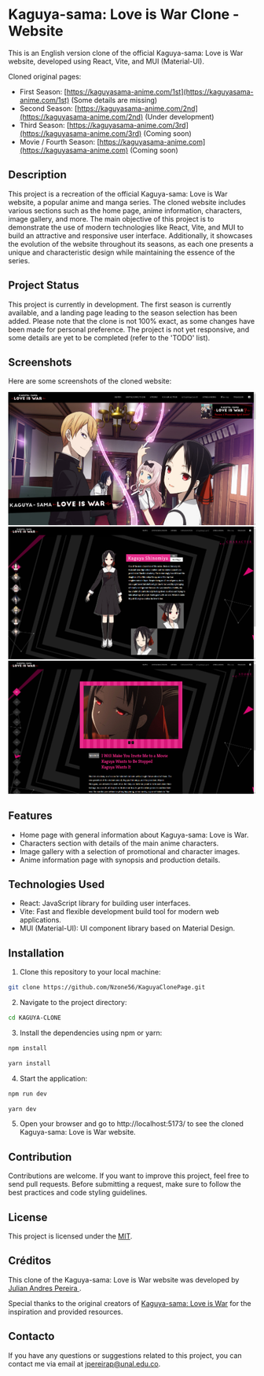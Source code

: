 # Kaguya-sama: Love is War Clone - Website

This is an English version clone of the official Kaguya-sama: Love is War website, developed using React, Vite, and MUI (Material-UI).

Cloned original pages:

-  First Season: [https://kaguyasama-anime.com/1st](https://kaguyasama-anime.com/1st) (Some details are missing)
-  Second Season: [https://kaguyasama-anime.com/2nd](https://kaguyasama-anime.com/2nd) (Under development)
-  Third Season: [https://kaguyasama-anime.com/3rd](https://kaguyasama-anime.com/3rd) (Coming soon)
-  Movie / Fourth Season: [https://kaguyasama-anime.com](https://kaguyasama-anime.com) (Coming soon)

## Description

This project is a recreation of the official Kaguya-sama: Love is War website, a popular anime and manga series. The cloned website includes various sections such as the home page, anime information, characters, image gallery, and more. The main objective of this project is to demonstrate the use of modern technologies like React, Vite, and MUI to build an attractive and responsive user interface. Additionally, it showcases the evolution of the website throughout its seasons, as each one presents a unique and characteristic design while maintaining the essence of the series.

## Project Status

This project is currently in development. The first season is currently available, and a landing page leading to the season selection has been added. Please note that the clone is not 100% exact, as some changes have been made for personal preference. The project is not yet responsive, and some details are yet to be completed (refer to the 'TODO' list).

## Screenshots

Here are some screenshots of the cloned website:

![Season 1 Landing Page](src/assets/Screenshots/KaguyaS1-01.png)
![Season 1 Character Page](src/assets/Screenshots/KaguyaS1-Char.png)
![Season 1 Story Page](src/assets/Screenshots/KaguyaS1-Story.png)

## Features

-  Home page with general information about Kaguya-sama: Love is War.
-  Characters section with details of the main anime characters.
-  Image gallery with a selection of promotional and character images.
-  Anime information page with synopsis and production details.

## Technologies Used

-  React: JavaScript library for building user interfaces.
-  Vite: Fast and flexible development build tool for modern web applications.
-  MUI (Material-UI): UI component library based on Material Design.

## Installation

1. Clone this repository to your local machine:

```bash
git clone https://github.com/Nzone56/KaguyaClonePage.git
```

2. Navigate to the project directory:

```bash
cd KAGUYA-CLONE
```

3. Install the dependencies using npm or yarn:

```bash
npm install
```

```bash
yarn install
```

4. Start the application:

```bash
npm run dev
```

```bash
yarn dev
```

5. Open your browser and go to http://localhost:5173/ to see the cloned Kaguya-sama: Love is War website.

## Contribution

Contributions are welcome. If you want to improve this project, feel free to send pull requests. Before submitting a request, make sure to follow the best practices and code styling guidelines.

## License

This project is licensed under the [MIT](LICENSE).

## Créditos

This clone of the Kaguya-sama: Love is War website was developed by [Julian Andres Pereira ](https://github.com/Nzone56).

Special thanks to the original creators of [Kaguya-sama: Love is War](https://kaguyasama-anime.com) for the inspiration and provided resources.

## Contacto

If you have any questions or suggestions related to this project, you can contact me via email at jpereirap@unal.edu.co.
